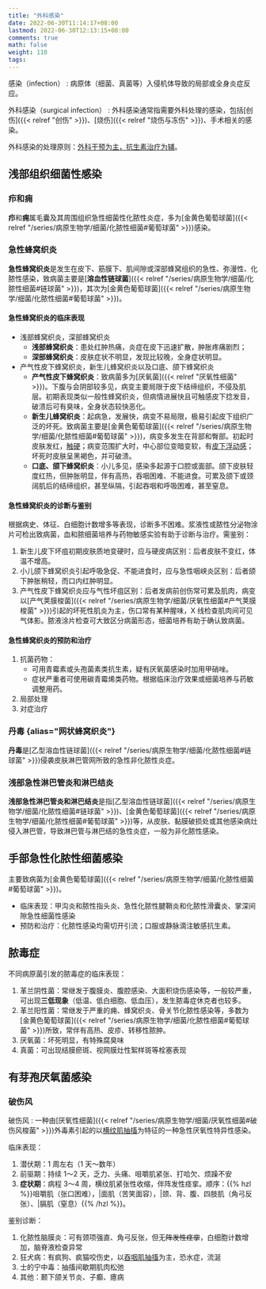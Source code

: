 ```yaml
---
title: "外科感染"
date: 2022-06-30T11:14:17+08:00
lastmod: 2022-06-30T12:13:15+08:00
comments: true
math: false
weight: 110
tags:
---
```


感染（infection）
: 病原体（细菌、真菌等）入侵机体导致的局部或全身炎症反应。

外科感染（surgical infection）
: 外科感染通常指需要外科处理的感染，包括[创伤]({{< relref "创伤" >}})、[烧伤]({{< relref "烧伤与冻伤" >}})、手术相关的感染。

外科感染的处理原则：<ins>外科干预为主，抗生素治疗为辅</ins>。

<!--more-->

## 浅部组织细菌性感染

### 疖和痈

**疖**和**痈**属毛囊及其周围组织急性细菌性化脓性炎症，多为[金黄色葡萄球菌]({{< relref "/series/病原生物学/细菌/化脓性细菌#葡萄球菌" >}})感染。

### 急性蜂窝织炎

**急性蜂窝织炎**是发生在皮下、筋膜下、肌间隙或深部蜂窝组织的急性、弥漫性、化脓性感染，致病菌主要是[**溶血性链球菌**]({{< relref "/series/病原生物学/细菌/化脓性细菌#链球菌" >}})，其次为[金黄色葡萄球菌]({{< relref "/series/病原生物学/细菌/化脓性细菌#葡萄球菌" >}})。

#### 急性蜂窝织炎的临床表现

- 浅部蜂窝织炎，深部蜂窝织炎
    - **浅部蜂窝织炎**：患处红肿热痛，炎症在皮下迅速扩散，肿胀疼痛剧烈；
    - **深部蜂窝织炎**：皮肤症状不明显，发现比较晚，全身症状明显。
- 产气性皮下蜂窝织炎，新生儿蜂窝织炎以及口底、颌下蜂窝织炎
    - **产气性皮下蜂窝织炎**：致病菌多为[厌氧菌]({{< relref "厌氧性细菌" >}})。下腹与会阴部较多见，病变主要局限于皮下结缔组织，不侵及肌层。初期表现类似一般性蜂窝织炎，但病情进展快且可触感皮下捻发音，破溃后可有臭味，全身状态较快恶化。
    - **新生儿蜂窝织炎**：起病急，发展快，病变不易局限，极易引起皮下组织广泛的坏死。致病菌主要是[金黄色葡萄球菌]({{< relref "/series/病原生物学/细菌/化脓性细菌#葡萄球菌" >}})，病变多发生在背部和臀部。初起时皮肤发红，<ins>触硬</ins>；病变范围扩大时，中心部位变暗变软，有<ins>皮下浮动感</ins>；坏死时皮肤呈黑褐色，并可破溃。
    - **口底、颌下蜂窝织炎**：小儿多见，感染多起源于口腔或面部。颌下皮肤轻度红热，但肿胀明显，伴有高热，吞咽困难、不能进食。可累及颌下或颈阔肌后的结缔组织，甚至纵隔，引起吞咽和呼吸困难，甚至窒息。

#### 急性蜂窝织炎的诊断与鉴别

根据病史、体征、白细胞计数增多等表现，诊断多不困难。浆液性或脓性分泌物涂片可检出致病菌，血和脓细菌培养与药物敏感实验有助于诊断与治疗。需鉴别：

1. 新生儿皮下坏疽初期皮肤质地变硬时，应与硬皮病区别：后者皮肤不变红，体温不增高。
2. 小儿颌下蜂窝织炎引起呼吸急促、不能进食时，应与急性咽峡炎区别：后者颌下肿胀稍轻，而口内红肿明显。
3. 产气性皮下蜂窝织炎应与气性坏疽区别：后者发病前创伤常可累及肌肉，病变以[产气荚膜梭菌]({{< relref "/series/病原生物学/细菌/厌氧性细菌#产气荚膜梭菌" >}})引起的坏死性肌炎为主，伤口常有某种腥味，X 线检查肌肉间可见气体影。脓液涂片检查可大致区分病菌形态，细菌培养有助于确认致病菌。

#### 急性蜂窝织炎的预防和治疗

<!-- https://changjiang.yuketang.cn/v2/web/student-v3/8505407/599449876645917952/10872420 -->

1. 抗菌药物：
    - 可用青霉素或头孢菌素类抗生素，疑有厌氧菌感染时加用甲硝唑。
    - 症状严重者可使用碳青霉烯类药物。根据临床治疗效果或细菌培养与药敏调整用药。
2. 局部处理
3. 对症治疗

### 丹毒 {alias="网状蜂窝织炎"}

**丹毒**是[乙型溶血性链球菌]({{< relref "/series/病原生物学/细菌/化脓性细菌#链球菌" >}})侵袭皮肤淋巴管网所致的急性非化脓性炎症。

### 浅部急性淋巴管炎和淋巴结炎

**浅部急性淋巴管炎和淋巴结炎**是指[乙型溶血性链球菌]({{< relref "/series/病原生物学/细菌/化脓性细菌#链球菌" >}})、[金黄色葡萄球菌]({{< relref "/series/病原生物学/细菌/化脓性细菌#葡萄球菌" >}})等，从皮肤、黏膜破损处或其他感染病灶侵入淋巴管，导致淋巴管与淋巴结的急性炎症，一般为非化脓性感染。


## 手部急性化脓性细菌感染

主要致病菌为[金黄色葡萄球菌]({{< relref "/series/病原生物学/细菌/化脓性细菌#葡萄球菌" >}})。

- 临床表现：甲沟炎和脓性指头炎、急性化脓性腱鞘炎和化脓性滑囊炎、掌深间隙急性细菌性感染
- 预防和治疗：化脓性感染均需切开引流；口服或静脉滴注敏感抗生素。

## 脓毒症

不同病原菌引发的脓毒症的临床表现：

1. 革兰阴性菌：常继发于腹膜炎、腹腔感染、大面积烧伤感染等，一般较严重，可出现**三低现象**（低温、低白细胞、低血压），发生脓毒症休克者也较多。
2. 革兰阳性菌：常继发于严重的痈、蜂窝织炎、骨关节化脓性感染等，多数为[金黄色葡萄球菌]({{< relref "/series/病原生物学/细菌/化脓性细菌#葡萄球菌" >}})所致，常伴有高热、皮疹、转移性脓肿。
3. 厌氧菌：坏死明显，有特殊腐臭味
4. 真菌：可出现结膜瘀斑、视网膜灶性絮样斑等栓塞表现

## 有芽孢厌氧菌感染

### 破伤风

破伤风
: 一种由[厌氧性细菌]({{< relref "/series/病原生物学/细菌/厌氧性细菌#破伤风梭菌" >}})外毒素引起的以<ins>横纹肌抽搐</ins>为特征的一种急性厌氧性特异性感染。

临床表现：

1. 潜伏期：1 周左右（1 天～数年）
2. 前驱期：持续 1～2 天，乏力、头痛、咀嚼肌紧张、打哈欠、烦躁不安
3. **症状期**：病程 3～4 周，横纹肌紧张性收缩，伴阵发性痉挛。顺序：{{% hzl %}}咀嚼肌（张口困难），|面肌（苦笑面容），|颈、背、腹、四肢肌（角弓反张）、|膈肌（窒息）{{% /hzl %}}。

鉴别诊断：

1. 化脓性脑膜炎：可有颈项强直、角弓反张，但无~~阵发性痉挛~~，白细胞计数增加，脑脊液检查异常
2. 狂犬病：有疯狗、疯猫咬伤史，以<ins>吞咽肌抽搐</ins>为主，恐水症，流涎
3. 士的宁中毒：抽搐间歇期肌肉松弛
4. 其他：颞下颌关节炎、子癫、癔病
